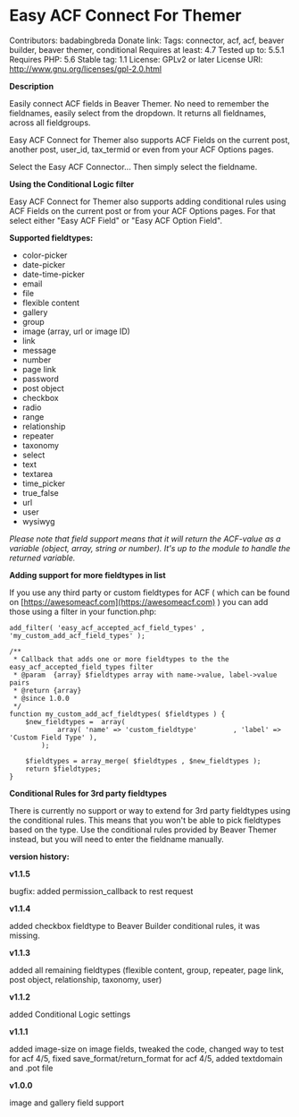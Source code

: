 

Easy ACF Connect For Themer
========================
Contributors: badabingbreda
Donate link:
Tags: connector, acf, acf, beaver builder, beaver themer, conditional
Requires at least: 4.7
Tested up to: 5.5.1
Requires PHP: 5.6
Stable tag: 1.1
License: GPLv2 or later
License URI: http://www.gnu.org/licenses/gpl-2.0.html

**Description**

Easily connect ACF fields in Beaver Themer. No need to remember the fieldnames, easily select from the dropdown. It returns all fieldnames, across all fieldgroups.

Easy ACF Connect for Themer also supports ACF Fields on the current post, another post, user_id, tax_termid or even from your ACF Options pages.

Select the Easy ACF Connector... Then simply select the fieldname.

**Using the Conditional Logic filter**

Easy ACF Connect for Themer also supports adding conditional rules using ACF Fields on the current post or from your ACF Options pages. For that select either "Easy ACF Field" or "Easy ACF Option Field".

**Supported fieldtypes:**

 - color-picker
 - date-picker
 - date-time-picker
 - email
 - file
 - flexible content
 - gallery
 - group
 - image (array, url or image ID)
 - link
 - message
 - number
 - page link
 - password
 - post object
 - checkbox
 - radio
 - range
 - relationship
 - repeater
 - taxonomy
 - select
 - text
 - textarea
 - time_picker
 - true_false
 - url
 - user
 - wysiwyg

*Please note that field support means that it will return the ACF-value as a variable (object, array, string or number). It's up to the module to handle the returned variable.*

**Adding support for more fieldtypes in list**

If you use any third party or custom fieldtypes for ACF ( which can be found on [https://awesomeacf.com](https://awesomeacf.com) ) you can add those using a filter in your function.php:

    add_filter( 'easy_acf_accepted_acf_field_types' , 'my_custom_add_acf_field_types' );

    /**
     * Callback that adds one or more fieldtypes to the the easy_acf_accepted_field_types filter
     * @param  {array} $fieldtypes array with name->value, label->value pairs
     * @return {array}
     * @since 1.0.0
     */
    function my_custom_add_acf_fieldtypes( $fieldtypes ) {
        $new_fieldtypes =  array(
                array( 'name' => 'custom_fieldtype'         , 'label' => 'Custom Field Type' ),
            );

        $fieldtypes = array_merge( $fieldtypes , $new_fieldtypes );
        return $fieldtypes;
    }

**Conditional Rules for 3rd party fieldtypes**

There is currently no support or way to extend for 3rd party fieldtypes using the conditional rules. This means that you won't be able to pick fieldtypes based on the type. Use the conditional rules provided by Beaver Themer instead, but you will need to enter the fieldname manually.

**version history:**

**v1.1.5**

bugfix: added permission_callback to rest request

**v1.1.4**

added checkbox fieldtype to Beaver Builder conditional rules, it was missing.

**v1.1.3**

added all remaining fieldtypes (flexible content, group, repeater, page link, post object, relationship, taxonomy, user)

**v1.1.2**

added Conditional Logic settings

**v1.1.1**

added image-size on image fields, tweaked the code, changed way to test for acf 4/5, fixed save_format/return_format for acf 4/5, added textdomain and .pot file

**v1.0.0**

image and gallery field support

